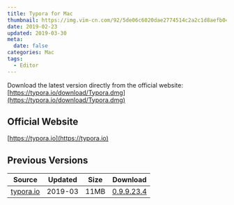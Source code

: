 ```yaml
---
title: Typora for Mac
thumbnail: https://img.vim-cn.com/92/5de06c6020dae2774514c2a2c1d8aefb04fb36.png
date: 2019-02-23
updated: 2019-03-30
meta:
  date: false
categories: Mac
tags:
  - Editor
---
```


Download the latest version directly from the official website: [https://typora.io/download/Typora.dmg](https://typora.io/download/Typora.dmg)

<!-- more -->

## Official Website

[https://typora.io](https://typora.io)


## Previous Versions

| Source | Updated | Size | Download |
| ------ | ------- | -------- | -------- |
| <div class="safe">[typora.io](https://typora.io/)</div> | 2019-03 | 11MB | [0.9.9.23.4](https://img.vim-cn.com/0a/abd06a5fa2d9eb156d59c09302b0e88aefdab8) |
